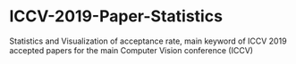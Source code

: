 # ICCV-2019-Paper-Statistics
Statistics and Visualization of acceptance rate, main keyword of ICCV 2019 accepted papers for the main Computer Vision conference (ICCV)

